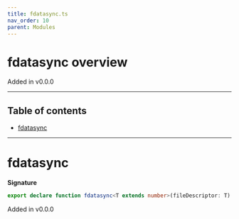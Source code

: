 ```yaml
---
title: fdatasync.ts
nav_order: 10
parent: Modules
---
```


# fdatasync overview

Added in v0.0.0

---

<h2 class="text-delta">Table of contents</h2>

- [fdatasync](#fdatasync)

---

# fdatasync

**Signature**

```ts
export declare function fdatasync<T extends number>(fileDescriptor: T)
```

Added in v0.0.0
